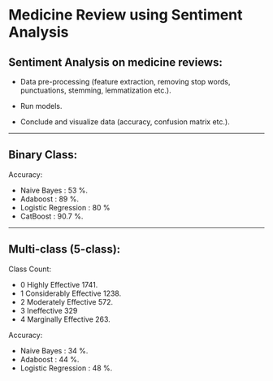 # Medicine Review using Sentiment Analysis


  ## Sentiment Analysis on medicine reviews:  
  
   - Data pre-processing (feature extraction, removing stop words, punctuations, stemming, lemmatization etc.). 
 
   - Run models. 
   
   - Conclude and visualize data (accuracy, confusion matrix etc.).
   
   ---------------------------
   
  ## Binary Class:
  
  Accuracy:
  - Naive Bayes : 53 %. 
  - Adaboost : 89 %. 
  - Logistic Regression : 80 %  
  - CatBoost : 90.7 %. 
  
  -----------------------
  
  ## Multi-class (5-class):
  
  Class Count:
  - 0	Highly Effective	1741.   
  - 1	Considerably Effective	1238.   
  - 2	Moderately Effective	572.   
  - 3	Ineffective	329    
  - 4	Marginally Effective	263.   
  
  Accuracy: 
  - Naive Bayes : 34 %.    
  - Adaboost : 44 %.   
  - Logistic Regression : 48 %.   
  
  
   
  
